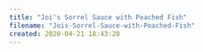 ```yaml
---
title: "Joi's Sorrel Sauce with Poached Fish"
filename: "Jois-Sorrel-Sauce-with-Poached-Fish"
created: 2020-04-21 18:43:20
---
```

